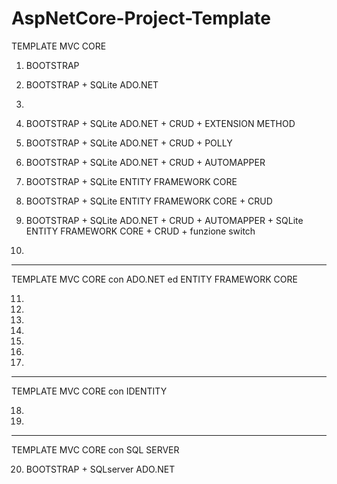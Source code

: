 # AspNetCore-Project-Template

TEMPLATE MVC CORE

1.	BOOTSTRAP

2.	BOOTSTRAP + SQLite ADO.NET

3.	

4.	BOOTSTRAP + SQLite ADO.NET + CRUD + EXTENSION METHOD

5.	BOOTSTRAP + SQLite ADO.NET + CRUD + POLLY

6.	BOOTSTRAP + SQLite ADO.NET + CRUD + AUTOMAPPER 

7.	BOOTSTRAP + SQLite ENTITY FRAMEWORK CORE

8.	BOOTSTRAP + SQLite ENTITY FRAMEWORK CORE + CRUD

9.	BOOTSTRAP + SQLite ADO.NET + CRUD + AUTOMAPPER + SQLite ENTITY FRAMEWORK CORE + CRUD + funzione switch

10.	

-----

TEMPLATE MVC CORE con ADO.NET ed ENTITY FRAMEWORK CORE

11.	

12.	

13.	

14.	

15.	

16.	

17.	

-----

TEMPLATE MVC CORE con IDENTITY

18.	

19.	

-----

TEMPLATE MVC CORE con SQL SERVER

20.	BOOTSTRAP + SQLserver ADO.NET